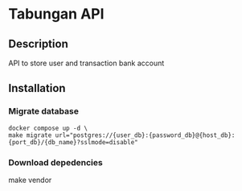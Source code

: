 # Tabungan API

## Description

API to store user and transaction bank account


## Installation
### Migrate database
```
docker compose up -d \
make migrate url="postgres://{user_db}:{password_db}@{host_db}:{port_db}/{db_name}?sslmode=disable"
```
### Download depedencies
make vendor